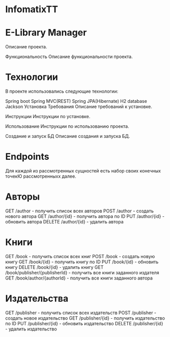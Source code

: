 # InfomatixTT
# E-Library Manager

Описание проекта.



Функциональность
Описание функциональности проекта.

# Технологии
В проекте использовались следующие технологии: 

Spring boot
Spring MVC(REST)
Spring JPA(Hibernate)
H2 database
Jackson
Установка
Требования
Описание требований к установке.

Инструкции
Инструкции по установке.

Использование
Инструкции по использованию проекта.

Создание и запуск БД
Описание создания и запуска БД.

# Endpoints
Для каждой из рассмотренных сущностей есть набор своих конечных точекЮ рассмотренныхх далее.

# Авторы
GET /author - получить список всех авторов
POST /author - создать нового автора
GET /author/{id} - получить автора по ID
PUT /author/{id} - обновить автора
DELETE /author/{id} - удалить автора
# Книги
GET /book - получить список всех книг
POST /book - создать новую книгу
GET /book/{id} - получить книгу по ID
PUT /book/{id} - обновить книгу
DELETE /book/{id} - удалить книгу
GET /book/publisher/{publisherId} - получить все книги заданного издателя
GET /book/author/{authorId} - получить все книги заданного автора
# Издательства
GET /publisher - получить список всех издательств
POST /publisher - создать новое издательство
GET /publisher/{id} - получить издательство по ID
PUT /publisher/{id} - обновить издательство
DELETE /publisher/{id} - удалить издательство
